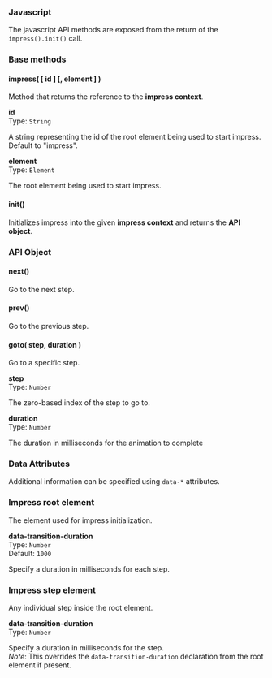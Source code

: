 ### Javascript

The javascript API methods are exposed from the return of the `impress().init()` call.

### Base methods

#### impress( [ id ] [, element ] )

Method that returns the reference to the **impress context**.

**id**  
Type: `String`

A string representing the id of the root element being used to start impress. Default to "impress".

**element**  
Type: `Element`

The root element being used to start impress.

#### init()

Initializes impress into the given **impress context** and returns the **API object**.

### API Object

#### next()

Go to the next step.

#### prev()

Go to the previous step.

#### goto( step, duration )

Go to a specific step.

**step**  
Type: `Number`

The zero-based index of the step to go to.

**duration**  
Type: `Number`

The duration in milliseconds for the animation to complete

### Data Attributes

Additional information can be specified using `data-*` attributes.

### Impress root element

The element used for impress initialization.

**data-transition-duration**  
Type: `Number`  
Default: `1000`

Specify a duration in milliseconds for each step.

### Impress step element

Any individual step inside the root element.

**data-transition-duration**  
Type: `Number`

Specify a duration in milliseconds for the step.  
*Note*: This overrides the `data-transition-duration` declaration from the root element if present.
